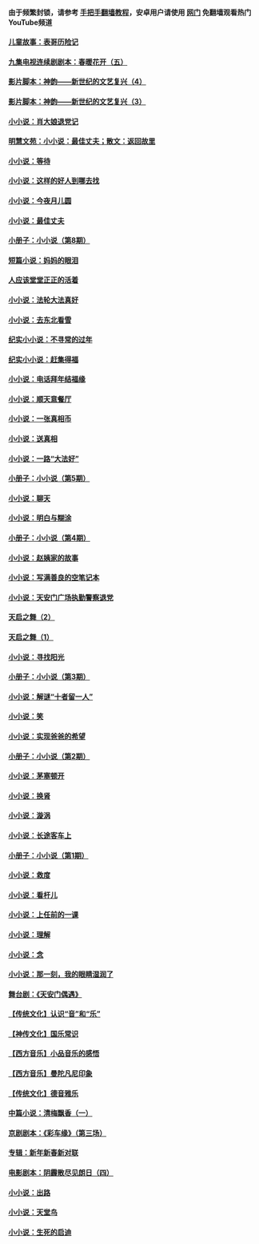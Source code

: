 #### 由于频繁封锁，请参考 [手把手翻墙教程](https://github.com/gfw-breaker/guides/wiki/)，安卓用户请使用 [网门](https://github.com/gfw-breaker/nogfw/blob/master/dl.md?t=06260201) 免翻墙观看热门YouTube频道 

#### [儿童故事：表哥历险记](../pages/328/383535.md?t=06260201) 

#### [九集电视连续剧剧本：春暖花开（五）](../pages/328/275919.md?t=06260201) 

#### [影片脚本：神韵——新世纪的文艺复兴（4）](../pages/328/266089.md?t=06260201) 

#### [影片脚本：神韵——新世纪的文艺复兴（3）](../pages/328/266087.md?t=06260201) 

#### [小小说：肖大娘退党记](../pages/328/239807.md?t=06260201) 

#### [明慧文苑：小小说：最佳丈夫；散文：返回故里](../pages/328/3439.md?t=06260201) 

#### [小小说：等待](../pages/328/223927.md?t=06260201) 

#### [小小说：这样的好人到哪去找](../pages/328/209396.md?t=06260201) 

#### [小小说：今夜月儿圆](../pages/328/193588.md?t=06260201) 

#### [小小说：最佳丈夫](../pages/328/190938.md?t=06260201) 

#### [小册子：小小说（第8期）](../pages/328/188202.md?t=06260201) 

#### [短篇小说：妈妈的眼泪](../pages/328/187712.md?t=06260201) 

#### [人应该堂堂正正的活着](../pages/328/182430.md?t=06260201) 

#### [小小说：法轮大法真好](../pages/328/174669.md?t=06260201) 

#### [小小说：去东北看雪](../pages/328/173882.md?t=06260201) 

#### [纪实小小说：不寻常的过年](../pages/328/173187.md?t=06260201) 

#### [纪实小小说：赶集得福](../pages/328/172652.md?t=06260201) 

#### [小小说：电话拜年结福缘](../pages/328/172533.md?t=06260201) 

#### [小小说：顺天意餐厅](../pages/328/170182.md?t=06260201) 

#### [小小说：一张真相币](../pages/328/169410.md?t=06260201) 

#### [小小说：送真相](../pages/328/166713.md?t=06260201) 

#### [小小说：一路“大法好”](../pages/328/162016.md?t=06260201) 

#### [小册子：小小说（第5期）](../pages/328/161131.md?t=06260201) 

#### [小小说：聊天](../pages/328/159640.md?t=06260201) 

#### [小小说：明白与糊涂](../pages/328/158101.md?t=06260201) 

#### [小册子：小小说（第4期）](../pages/328/158006.md?t=06260201) 

#### [小小说：赵姨家的故事](../pages/328/157843.md?t=06260201) 

#### [小小说：写满善良的空笔记本](../pages/328/157382.md?t=06260201) 

#### [小小说：天安门广场执勤警察退党](../pages/328/156982.md?t=06260201) 

#### [天启之舞（2）](../pages/328/153440.md?t=06260201) 

#### [天启之舞（1）](../pages/328/153439.md?t=06260201) 

#### [小小说：寻找阳光](../pages/328/153065.md?t=06260201) 

#### [小册子：小小说（第3期）](../pages/328/151715.md?t=06260201) 

#### [小小说：解谜“十者留一人”](../pages/328/148967.md?t=06260201) 

#### [小小说：笑](../pages/328/148905.md?t=06260201) 

#### [小小说：实现爸爸的希望](../pages/328/148096.md?t=06260201) 

#### [小册子：小小说（第2期）](../pages/328/147214.md?t=06260201) 

#### [小小说：茅塞顿开](../pages/328/147030.md?t=06260201) 

#### [小小说：换肾](../pages/328/146770.md?t=06260201) 

#### [小小说：漩涡](../pages/328/146683.md?t=06260201) 

#### [小小说：长途客车上](../pages/328/145076.md?t=06260201) 

#### [小册子：小小说（第1期）](../pages/328/143963.md?t=06260201) 

#### [小小说：救度](../pages/328/143927.md?t=06260201) 

#### [小小说：看杆儿](../pages/328/142137.md?t=06260201) 

#### [小小说：上任前的一课](../pages/328/140808.md?t=06260201) 

#### [小小说：理解](../pages/328/140476.md?t=06260201) 

#### [小小说：念](../pages/328/139513.md?t=06260201) 

#### [小小说：那一刻，我的眼睛湿润了](../pages/328/138476.md?t=06260201) 

#### [舞台剧：《天安门偶遇》](../pages/328/117155.md?t=06260201) 

#### [【传统文化】认识“音”和“乐”](../pages/328/108667.md?t=06260201) 

#### [【神传文化】国乐常识](../pages/328/104225.md?t=06260201) 

#### [【西方音乐】小品音乐的感悟](../pages/328/102924.md?t=06260201) 

#### [【西方音乐】曼陀凡尼印象](../pages/328/102922.md?t=06260201) 

#### [【传统文化】德音雅乐](../pages/328/102923.md?t=06260201) 

#### [中篇小说：清梅飘香（一）](../pages/328/101058.md?t=06260201) 

#### [京剧剧本：《彩车缘》（第三场）](../pages/328/96434.md?t=06260201) 

#### [专辑：新年新春新对联](../pages/328/94991.md?t=06260201) 

#### [电影剧本：阴霾散尽见朗日（四）](../pages/328/87081.md?t=06260201) 

#### [小小说：出路](../pages/328/84848.md?t=06260201) 

#### [小小说：天堂鸟](../pages/328/83084.md?t=06260201) 

#### [小小说：生死的启迪](../pages/328/70977.md?t=06260201) 

